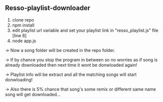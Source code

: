 ## Resso-playlist-downloader

1. clone repo
2. npm install
3. edit playlist url variable and set your playlist link in "resso_playlist.js" file [line 8]
4. node app.js

-> Now a song folder will be created in the repo folder.

-> If by chance you stop the program in between so no worries as if song is already downloaded then next time it wont be donwloaded again!

-> Playlist info will be extract and all the matching songs will start donwloading!

-> Also there is 5% chance that song's some remix or different same name song will get downloaded...
